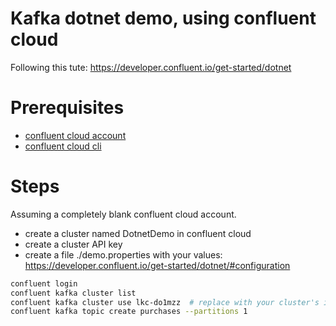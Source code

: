# Kafka dotnet demo, using confluent cloud

Following this tute: https://developer.confluent.io/get-started/dotnet

# Prerequisites
- [confluent cloud account](https://confluent.cloud/)
- [confluent cloud cli](https://docs.confluent.io/confluent-cli/current/install.html)

# Steps
Assuming a completely blank confluent cloud account.

- create a cluster named DotnetDemo in confluent cloud
- create a cluster API key
- create a file ./demo.properties with your values: https://developer.confluent.io/get-started/dotnet/#configuration

```sh
confluent login
confluent kafka cluster list
confluent kafka cluster use lkc-do1mzz  # replace with your cluster's id
confluent kafka topic create purchases --partitions 1
```
